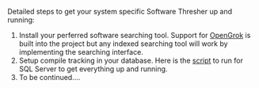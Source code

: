 Detailed steps to get your system specific Software Thresher up and running:

1.  Install your perferred software searching tool.  Support for [OpenGrok](https://opengrok.github.io/OpenGrok/) is built into the project but any indexed searching tool will work by implementing the searching interface.
1.  Setup compile tracking in your database.  Here is the [script](../master/Scripts/SqlServer/CreateHistoryDB.sql) to run for SQL Server to get everything up and running.
1.  To be continued....
